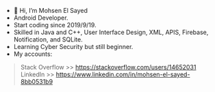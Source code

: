 - 👋 Hi, I’m Mohsen El Sayed
- Android Developer.
- Start coding since 2019/9/19.
- Skilled in Java and C++, User Interface Design, XML, APIS, Firebase, Notification, and SQLite.
- Learning Cyber Security but still beginner.
- My accounts: 
> Stack Overflow >> https://stackoverflow.com/users/14652031
> LinkedIn >> https://www.linkedin.com/in/mohsen-el-sayed-8bb0531b9
<!---
Mohsen-El-Sayed/Mohsen-El-Sayed is a ✨ special ✨ repository because its `README.md` (this file) appears on your GitHub profile.
You can click the Preview link to take a look at your changes.
--->
